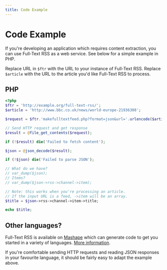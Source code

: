 ```yaml
---
title: Code Example
---
```


# Code Example

If you're developing an application which requires content extraction, you can use Full-Text RSS as a web service. See below for a simple example in PHP.

Replace URL in `$ftr` with the URL to your instance of Full-Text RSS. Replace `$article` with the URL to the article you'd like Full-Text RSS to process.

## PHP

``` php
<?php
$ftr = 'http://example.org/full-text-rss/';
$article = 'http://www.bbc.co.uk/news/world-europe-21936308';

$request = $ftr.'makefulltextfeed.php?format=json&url='.urlencode($article);

// Send HTTP request and get response
$result = @file_get_contents($request);

if (!$result) die('Failed to fetch content');

$json = @json_decode($result);

if (!$json) die('Failed to parse JSON');

// What do we have?
// var_dump($json);
// Items?
// var_dump($json->rss->channel->item);

// Note: this works when you're processing an article.
// If the input URL is a feed, ->item will be an array.
$title = $json->rss->channel->item->title;

echo $title;
```

## Other languages?

Full-Text RSS is available on [Mashape](https://www.mashape.com/fivefilters/full-text-rss#!) which can generate code to get you started in a variety of languages. [More information](http://blog.fivefilters.org/post/85350711862/full-text-rss-mashape).

If you're comfortable sending HTTP requests and reading JSON responses in your favourite language, it should be fairly easy to adapt the example above.